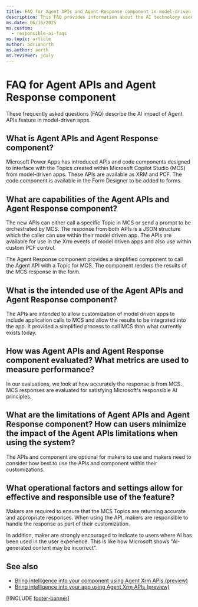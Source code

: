 ```yaml
---
title: FAQ for Agent APIs and Agent Response component in model-driven apps
description: This FAQ provides information about the AI technology used in model-driven apps, along with key considerations and details about how AI is used, how it was tested and evaluated, and any specific limitations.
ms.date: 06/16/2025
ms.custom: 
  - responsible-ai-faqs
ms.topic: article
author: adrianorth
ms.author: aorth
ms.reviewer: jdaly
---
```


# FAQ for Agent APIs and Agent Response component

These frequently asked questions (FAQ) describe the AI impact of Agent APIs feature in model-driven apps.

## What is Agent APIs and Agent Response component?

Microsoft Power Apps has introduced APIs and code components designed to interface with the Topics created within Microsoft Copilot Studio (MCS) from model-driven apps. These APIs are available as XRM and PCF. The code component is available in the Form Designer to be added to forms.

## What are capabilities of the Agent APIs and Agent Response component?

The new APIs can either call a specific Topic in MCS or send a prompt to be orchestrated by MCS. The response from both APIs is a JSON structure which the caller can use within their model driven app. The APIs are available for use in the Xrm events of model driven apps and also use within custom PCF control.

The Agent Response component provides a simplified component to call the Agent API with a Topic for MCS. The component renders the results of the MCS response in the form.

## What is the intended use of the Agent APIs and Agent Response component?

The APIs are intended to allow customization of model driven apps to include application calls to MCS and allow the results to be integrated into the app. It provided a simplified process to call MCS than what currently exists today.

## How was Agent APIs and Agent Response component evaluated? What metrics are used to measure performance?

In our evaluations, we look at how accurately the response is from MCS. MCS responses are evaluated for satisfying Microsoft's responsible AI principles.

## What are the limitations of Agent APIs and Agent Response component? How can users minimize the impact of the Agent APIs limitations when using the system?

The APIs and component are optional for makers to use and makers need to consider how best to use the APIs and component within their customizations.

## What operational factors and settings allow for effective and responsible use of the feature?

Makers are required to ensure that the MCS Topics are returning accurate and appropriate responses. When using the API, makers are responsible to handle the response as part of their customization.

In addition, maker are strongly encouraged to indicate to users where AI has been used in the user experience. This is like how Microsoft shows "AI-generated content may be incorrect".

## See also

- [Bring intelligence into your component using Agent Xrm APIs (preview)](../../developer/component-framework/bring-intelligence-using-agent-apis.md)
- [Bring intelligence into your app using Agent Xrm APIs (preview)](../../developer/model-driven-apps/clientapi/bring-intelligence-using-agent-apis.md)
<!-- TODO: Remove comment after PR 11197 is merged
- [Use Agent Response component in the model-driven app forms (preview)](../model-driven-apps/form-designer-add-configure-agent-response.md) 
-->

[!INCLUDE [footer-banner](../../includes/footer-banner.md)]

